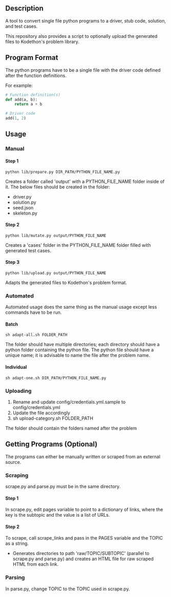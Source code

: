 ## Description

A tool to convert single file python programs to a driver, stub code, solution, and test cases. 

This repository also provides a script to optionally upload the generated files to Kodethon's problem library.

## Program Format

The python programs have to be a single file with the driver code defined after the function definitions.

For example:
``` python
# Function definition(s)
def add(a, b):
    return a + b

# Driver code
add(1, 2)
```

## Usage

### Manual

#### Step 1 

```
python lib/prepare.py DIR_PATH/PYTHON_FILE_NAME.py
```

Creates a folder called 'output' with a PYTHON_FILE_NAME folder inside of it. 
The below files should be created in the folder:
- driver.py
- solution.py
- seed.json
- skeleton.py

#### Step 2 

``` 
python lib/mutate.py output/PYTHON_FILE_NAME
```

Creates a 'cases' folder in the PYTHON_FILE_NAME folder filled with generated test cases.


#### Step 3

```
python lib/upload.py output/PYTHON_FILE_NAME
```

Adapts the generated files to Kodethon's problem format.


### Automated

Automated usage does the same thing as the manual usage except less commands have to be run.

#### Batch
    
```
sh adapt-all.sh FOLDER_PATH
```

The folder should have multiple directories; each directory should have a
python folder containing the python file. The python file should have a
unique name; it is advisable to name the file after the problem name.

#### Individual

```
sh adapt-one.sh DIR_PATH/PYTHON_FILE_NAME.py
```

### Uploading

1. Rename and update config/credentials.yml.sample to
config/credentials.yml
2. Update the file accordingly
3. sh upload-category.sh FOLDER_PATH

The folder should contain the folders named after the problem

## Getting Programs (Optional)

The programs can either be manually written or scraped from an external source. 

### Scraping

scrape.py and parse.py must be in the same directory. 

#### Step 1
In scrape.py, edit pages variable to point to a dictionary of
links, where the key is the subtopic and the value is a list of URLs.

#### Step 2
To scrape, call scrape_links and pass in the PAGES variable and the
TOPIC as a string.
- Generates directories to path 'raw/TOPIC/SUBTOPIC' (parallel to
  scrape.py and parse.py) and creates
  an HTML file for raw scraped HTML from each link.

### Parsing

In parse.py, change TOPIC to the TOPIC used in scrape.py.

